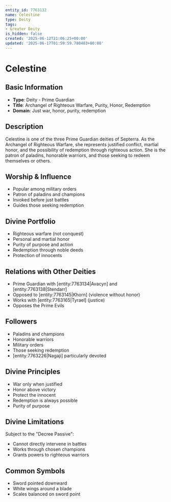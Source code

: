 ```yaml
---
entity_id: 7763132
name: Celestine
type: Deity
tags:
- Greater Deity
is_hidden: false
created: '2025-06-12T21:06:25+00:00'
updated: '2025-06-17T01:59:59.780403+00:00'
---
```


# Celestine

## Basic Information

- **Type**: Deity - Prime Guardian
- **Title**: Archangel of Righteous Warfare, Purity, Honor, Redemption
- **Domain**: Just war, honor, purity, redemption

## Description

Celestine is one of the three Prime Guardian deities of Septerra. As the Archangel of Righteous Warfare, she represents justified conflict, martial honor, and the possibility of redemption through righteous action. She is the patron of paladins, honorable warriors, and those seeking to redeem themselves or others.

## Worship & Influence

- Popular among military orders
- Patron of paladins and champions
- Invoked before just battles
- Guides those seeking redemption

## Divine Portfolio

- Righteous warfare (not conquest)
- Personal and martial honor
- Purity of purpose and action
- Redemption through noble deeds
- Protection of innocents

## Relations with Other Deities

- Prime Guardian with [entity:7763134|Avacyn] and [entity:7763138|Stendarr]
- Opposed to [entity:7763145|Khorn] (violence without honor)
- Works with [entity:7763165|Tyrael] (justice)
- Opposes the Prime Evils

## Followers

- Paladins and champions
- Honorable warriors
- Military orders
- Those seeking redemption
- [entity:7763226|Nagaji] particularly devoted

## Divine Principles

- War only when justified
- Honor above victory
- Protect the innocent
- Redemption is always possible
- Purity of purpose

## Divine Limitations

Subject to the "Decree Passive":

- Cannot directly intervene in battles
- Works through chosen champions
- Grants powers to righteous warriors

## Common Symbols

- Sword pointed downward
- White wings around a blade
- Scales balanced on sword point